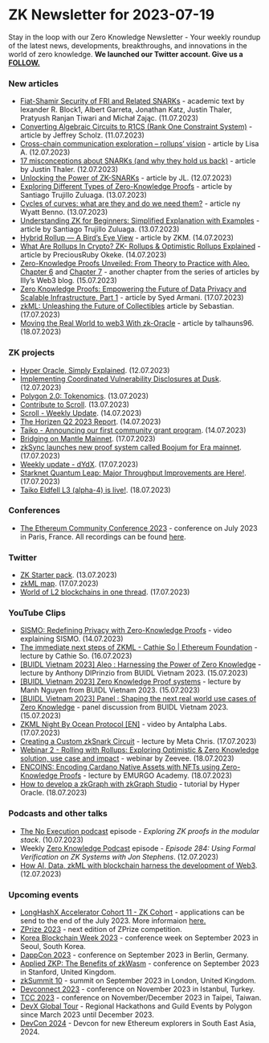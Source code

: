 # ZK Newsletter for 2023-07-19
Stay in the loop with our Zero Knowledge Newsletter - Your weekly roundup of the latest news, developments, breakthroughs, and innovations in the world of zero knowledge. **We launched our Twitter account. Give us a [FOLLOW.](https://twitter.com/ZKNewsletter)**

### New articles 
* [Fiat-Shamir Security of FRI and Related SNARKs](https://eprint.iacr.org/2023/1071.pdf) - academic text by lexander R. Block1, Albert Garreta, Jonathan Katz, Justin Thaler, Pratyush Ranjan Tiwari and Michał Zając. (11.07.2023)
* [Converting Algebraic Circuits to R1CS (Rank One Constraint System)](https://www.rareskills.io/post/rank-1-constraint-system) - article by Jeffrey Scholz. (11.07.2023)
* [Cross-chain communication exploration – rollups’ vision](https://taiko.mirror.xyz/ryYEi4gAeOWwyERqYTs7CPbNEOYXaEeiMEui6gdlnyg) - article by Lisa A. (12.07.2023)
* [17 misconceptions about SNARKs (and why they hold us back)](https://a16zcrypto.com/posts/article/17-misconceptions-about-snarks/) - article by Justin Thaler. (12.07.2023)
* [Unlocking the Power of ZK-SNARKs](https://ntrojl.medium.com/unlocking-the-power-of-zk-snarks-8f779975d363) - article by JL. (12.07.2023)
* [Exploring Different Types of Zero-Knowledge Proofs](https://medium.com/@santiagotrujilloz/exploring-different-types-of-zero-knowledge-proofs-14ba06506790) - article by Santiago Trujillo Zuluaga. (13.07.2023)
* [Cycles of curves: what are they and do we need them?](https://blog.icme.io/can-we-avoid-cycles-of-curves/) - article ny Wyatt Benno. (13.07.2023)
* [Understanding ZK for Beginners: Simplified Explanation with Examples](https://medium.com/@santiagotrujilloz/understanding-zk-for-beginners-simplified-explanation-with-examples-a98182fd5ffb) - article by Santiago Trujillo Zuluaga. (13.07.2023)
* [Hybrid Rollup — A Bird’s Eye View](https://medium.com/@ProjectZKM/hybrid-rollup-a9908f3ee69f) - article by ZKM. (14.07.2023)
* [What Are Rollups In Crypto? ZK- Rollups & Optimistic Rollups Explained](https://preciousruby.medium.com/what-are-rollups-in-crypto-zk-rollups-optimistic-rollups-explained-c2808681d12c) - article by PreciousRuby Okeke. (14.07.2023)
* [Zero-Knowledge Proofs Unveiled: From Theory to Practice with Aleo. Chapter 6](https://web3illy.medium.com/zero-knowledge-proofs-unveiled-from-theory-to-practice-with-aleo-5d803ac90c0d) and [Chapter 7](https://web3illy.medium.com/zero-knowledge-proofs-unveiled-from-theory-to-practice-with-aleo-fc263603598b) - another chapter from the series of articles by Illy’s Web3 blog. (15.07.2023)
* [Zero Knowledge Proofs: Empowering the Future of Data Privacy and Scalable Infrastructure, Part 1](https://medium.com/@syedarmani/zero-knowledge-proofs-empowering-the-future-of-data-privacy-and-scalable-infrastructure-part-1-87ee6ed7ed36) - article by Syed Armani. (17.07.2023)
* [zkML: Unleashing the Future of Collectibles](https://onchainguy.medium.com/zkml-unleashing-the-future-of-collectibles-7619f137c4e7) article by Sebastian. (17.07.2023)
* [Moving the Real World to web3 With zk-Oracle](https://medium.com/@talhauns96/moving-the-real-world-to-web3-with-zk-oracle-675517bdbcfb) - article by talhauns96. (18.07.2023)

### ZK projects
* [Hyper Oracle, Simply Explained](https://mirror.xyz/hyperoracleblog.eth/FKvpIGI7fiuNr5rnTlFWAdxk4QCNFIR9rmqDPxWLc2w). (12.07.2023)
* [Implementing Coordinated Vulnerability Disclosures at Dusk](https://dusk.network/news/implementing-cvd-at-dusk). (12.07.2023)
* [Polygon 2.0: Tokenomics](https://polygon.technology/blog/polygon-2-0-tokenomics). (13.07.2023)
* [Contribute to Scroll](https://scroll.io/blog/contributeToScroll). (13.07.2023)
* [Scroll - Weekly Update](https://twitter.com/Scroll_ZKP/status/1679962721650118656). (14.07.2023)
* [The Horizen Q2 2023 Report](https://blog.horizen.io/the-horizen-q2-2023-report/?utm_source=social&utm_medium=social&utm_campaign=Marketing). (14.07.2023)
* [Taiko - Announcing our first community grant program](https://taiko.mirror.xyz/G7dmuoR42S4D55vT8bs_lAxPZP63kAgRu2IfqkJdf6U). (14.07.2023)
* [Bridging on Mantle Mainnet](https://www.mantle.xyz/blog/announcements/bridging-on-mantle-mainnet). (17.07.2023)
* [zkSync launches new proof system called Boojum for Era mainnet](https://www.theblock.co/post/239880/zksync-launches-new-proof-system-called-boojum-for-era-mainnet). (17.07.2023)
* [Weekly update - dYdX](https://twitter.com/dydxfoundation/status/1681037877809930242). (17.07.2023) 
* [Starknet Quantum Leap: Major Throughput Improvements are Here!](https://starkware.co/resource/starknet-quantum-leap-major-throughput-improvements-are-here/). (17.07.2023)
* [Taiko Eldfell L3 (alpha-4) is live!](https://taiko.mirror.xyz/HJCWBluTwmNyWRkhzIXXr0k5xAaalRNtmlyDMJTu_ws). (18.07.2023)

### Conferences
* [The Ethereum Community Conference 2023](https://www.ethcc.io/) - conference on July 2023 in Paris, France. All recordings can be found [here](https://www.ethcc.io/livestreams).

### Twitter
* [ZK Starter pack](https://twitter.com/taikoxyz/status/1679468185291218944). (13.07.2023)
* [zkML map](https://twitter.com/ZKValidator/status/1680865323887493120). (17.07.2023)
* [World of L2 blockchains in one thread](https://twitter.com/hmalviya9/status/1680967737462628352). (17.07.2023)

### YouTube Clips
* [SISMO: Redefining Privacy with Zero-Knowledge Proofs](https://www.youtube.com/watch?v=ztISBU-JwVw) - video explaining SISMO. (14.07.2023)
* [The immediate next steps of ZKML - Cathie So | Ethereum Foundation](https://www.youtube.com/watch?v=my_mGaIeWdE) - lecture by Cathie So. (16.07.2023)
* [[BUIDL Vietnam 2023] Aleo : Harnessing the Power of Zero Knowledge](https://www.youtube.com/watch?v=BsPX-22CzJg) - lecture by Anthony DIPrinzio from BUIDL Vietnam 2023. (15.07.2023)
* [ [BUIDL Vietnam 2023] Zero Knowledge Proof systems](https://www.youtube.com/watch?v=iKXXZuxTGJY) - lecture by Manh Nguyen from BUIDL Vietnam 2023. (15.07.2023)
* [[BUIDL Vietnam 2023] Panel : Shaping the next real world use cases of Zero Knowledge](https://www.youtube.com/watch?v=mzd9LVbgO_I) - panel discussion from BUIDL Vietnam 2023. (15.07.2023)
* [ZKML Night By Ocean Protocol [EN]](https://www.youtube.com/watch?v=Z22n5cMW2Yw) - video by Antalpha Labs. (17.07.2023)
* [Creating a Custom zkSnark Circuit](https://www.youtube.com/watch?v=IpmTn3-TlGE) - lecture by Meta Chris. (17.07.2023)
* [Webinar 2 - Rolling with Rollups: Exploring Optimistic & Zero Knowledge solution, use case and impact](https://www.youtube.com/watch?v=46xZR2aoBCs) - webinar by Zeevee. (18.07.2023)
* [ENCOINS: Encoding Cardano Native Assets with NFTs using Zero-Knowledge Proofs](https://www.youtube.com/watch?v=CkLc3xKCoUc) - lecture by EMURGO Academy. (18.07.2023)
* [How to develop a zkGraph with zkGraph Studio](https://www.youtube.com/watch?v=1ehlXhwk5eE) - tutorial by Hyper Oracle. (18.07.2023)

### Podcasts and other talks
* [The No Execution podcast](https://open.spotify.com/episode/4cqP18hSre0TP0jbLWzRRl?si=eUIHo8RgQF6-rRwFy0gygA&nd=1) episode - *Exploring ZK proofs in the modular stack*. (10.07.2023)
* Weekly [Zero Knowledge Podcast](https://zeroknowledge.fm/284-2/) episode - *Episode 284: Using Formal Verification on ZK Systems with Jon Stephens*. (12.07.2023) 
* [How AI, Data, zkML with blockchain harness the development of Web3](https://twitter.com/TusimaNetwork/status/1679112730794692608). (12.07.2023)

### Upcoming events
* [LongHashX Accelerator Cohort 11 - ZK Cohort](https://longhashventures.typeform.com/ZKCohort?typeform-source=t.co) - applications can be send to the end of the July 2023. More informaion [here.](https://www.longhash.vc/accelerator/zk-accelerator/)
* [ZPrize 2023](https://www.zprize.io/blog/announcing-zprize-2023) - next edition of ZPrize competition.
* [Korea Blockchain Week 2023](https://koreablockchainweek.com/) - conference week on September 2023 in Seoul, South Korea. 
* [DappCon 2023](https://www.dappcon.io/#about) - conference on September 2023 in Berlin, Germany.
* [Applied ZKP: The Benefits of zkWasm](https://law.stanford.edu/codex-the-stanford-center-for-legal-informatics/projects/zero-knowledge-cryptography/) - conference on September 2023 in Stanford, United Kingdom.
* [zkSummit 10](https://www.zksummit.com/) - summit on September 2023 in London, United Kingdom.
* [Devconnect 2023](https://devconnect.org/) - conference on November 2023 in Istanbul, Turkey.
* [TCC 2023](https://tcc.iacr.org/2023/) - conference on November/December 2023 in Taipei, Taiwan.
* [DevX Global Tour](https://polygon.technology/blog/polygon-labs-announces-devx-global-tour) - Regional Hackathons and Guild Events by Polygon since March 2023 until December 2023.
* [DevCon 2024](https://devcon.org/) - Devcon for new Ethereum explorers in South East Asia, 2024.
